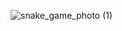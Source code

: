 
![snake_game_photo  (1)](https://github.com/zaylmzdr/SnakeGame/assets/117684749/b6f3fb36-75e1-43a1-ac35-56800a7f54fe)
